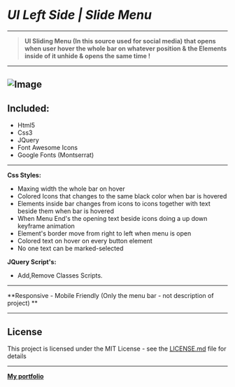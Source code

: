 #  *UI Left Side | Slide Menu*

---

> **UI Sliding Menu (In this source used for social media) that opens when user hover the whole bar on whatever position & the Elements inside of it unhide & opens the same time !**

---

## ![Image](http://g.recordit.co/kRLzbxinjS.gif)

## Included:

- Html5
- Css3
- JQuery
- Font Awesome Icons 
- Google Fonts (Montserrat)

---

**Css Styles:**

- Maxing width the whole bar on hover
- Colored Icons that changes to the same black color when bar is hovered
- Elements inside bar changes from icons to icons together with text beside them when bar is hovered
- When Menu End's the opening text beside icons doing a up down keyframe animation
- Element's border move from right to left when menu is open
- Colored text on hover on every button element
- No one text can be marked-selected 



**JQuery Script's:**

- Add,Remove Classes Scripts.

---

**Responsive -  Mobile Friendly (Only the menu bar - not description of project) **

---

## License

This project is licensed under the MIT License - see the [LICENSE.md](https://github.com/skino0/UI-Left-Side-Slide-Menu-/blob/master/license.md) file for details

---

[**My portfolio**](https://www.skino0.com)





